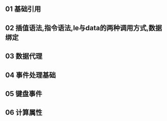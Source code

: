 ## 01  基础引用

## 02  插值语法,指令语法,le与data的两种调用方式,数据绑定

## 03  数据代理

## 04  事件处理基础

## 05  键盘事件

## 06  计算属性